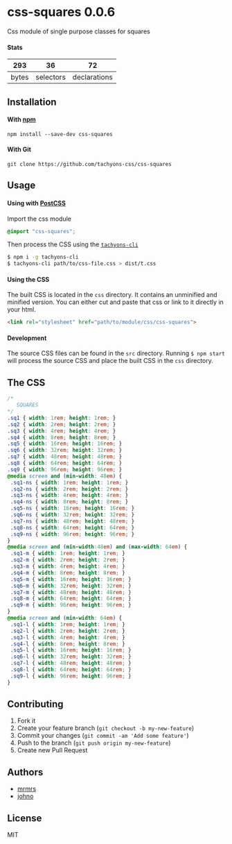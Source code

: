 # css-squares 0.0.6

Css module of single purpose classes for squares

#### Stats

293 | 36 | 72
---|---|---
bytes | selectors | declarations

## Installation

#### With [npm](https://npmjs.com)

```
npm install --save-dev css-squares
```

#### With Git

```
git clone https://github.com/tachyons-css/css-squares
```

## Usage

#### Using with [PostCSS](https://github.com/postcss/postcss)

Import the css module

```css
@import "css-squares";
```

Then process the CSS using the [`tachyons-cli`](https://github.com/tachyons-css/tachyons-cli)

```sh
$ npm i -g tachyons-cli
$ tachyons-cli path/to/css-file.css > dist/t.css
```

#### Using the CSS

The built CSS is located in the `css` directory. It contains an unminified and minified version.
You can either cut and paste that css or link to it directly in your html.

```html
<link rel="stylesheet" href="path/to/module/css/css-squares">
```

#### Development

The source CSS files can be found in the `src` directory.
Running `$ npm start` will process the source CSS and place the built CSS in the `css` directory.

## The CSS

```css
/*
   SQUARES
*/
.sq1 { width: 1rem; height: 1rem; }
.sq2 { width: 2rem; height: 2rem; }
.sq3 { width: 4rem; height: 4rem; }
.sq4 { width: 8rem; height: 8rem; }
.sq5 { width: 16rem; height: 16rem; }
.sq6 { width: 32rem; height: 32rem; }
.sq7 { width: 48rem; height: 48rem; }
.sq8 { width: 64rem; height: 64rem; }
.sq9 { width: 96rem; height: 96rem; }
@media screen and (min-width: 48em) {
 .sq1-ns { width: 1rem; height: 1rem; }
 .sq2-ns { width: 2rem; height: 2rem; }
 .sq3-ns { width: 4rem; height: 4rem; }
 .sq4-ns { width: 8rem; height: 8rem; }
 .sq5-ns { width: 16rem; height: 16rem; }
 .sq6-ns { width: 32rem; height: 32rem; }
 .sq7-ns { width: 48rem; height: 48rem; }
 .sq8-ns { width: 64rem; height: 64rem; }
 .sq9-ns { width: 96rem; height: 96rem; }
}
@media screen and (min-width:48em) and (max-width: 64em) {
 .sq1-m { width: 1rem; height: 1rem; }
 .sq2-m { width: 2rem; height: 2rem; }
 .sq3-m { width: 4rem; height: 4rem; }
 .sq4-m { width: 8rem; height: 8rem; }
 .sq5-m { width: 16rem; height: 16rem; }
 .sq6-m { width: 32rem; height: 32rem; }
 .sq7-m { width: 48rem; height: 48rem; }
 .sq8-m { width: 64rem; height: 64rem; }
 .sq9-m { width: 96rem; height: 96rem; }
}
@media screen and (min-width: 64em) {
 .sq1-l { width: 1rem; height: 1rem; }
 .sq2-l { width: 2rem; height: 2rem; }
 .sq3-l { width: 4rem; height: 4rem; }
 .sq4-l { width: 8rem; height: 8rem; }
 .sq5-l { width: 16rem; height: 16rem; }
 .sq6-l { width: 32rem; height: 32rem; }
 .sq7-l { width: 48rem; height: 48rem; }
 .sq8-l { width: 64rem; height: 64rem; }
 .sq9-l { width: 96rem; height: 96rem; }
}
```

## Contributing

1. Fork it
2. Create your feature branch (`git checkout -b my-new-feature`)
3. Commit your changes (`git commit -am 'Add some feature'`)
4. Push to the branch (`git push origin my-new-feature`)
5. Create new Pull Request

## Authors

* [mrmrs](http://mrmrs.io)
* [johno](http://johnotander.com)

## License

MIT

